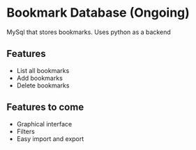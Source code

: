 # Bookmark Database (Ongoing)
MySql that stores bookmarks. Uses python as a backend

## Features
- List all bookmarks
- Add bookmarks
- Delete bookmarks

## Features to come
- Graphical interface
- Filters
- Easy import and export